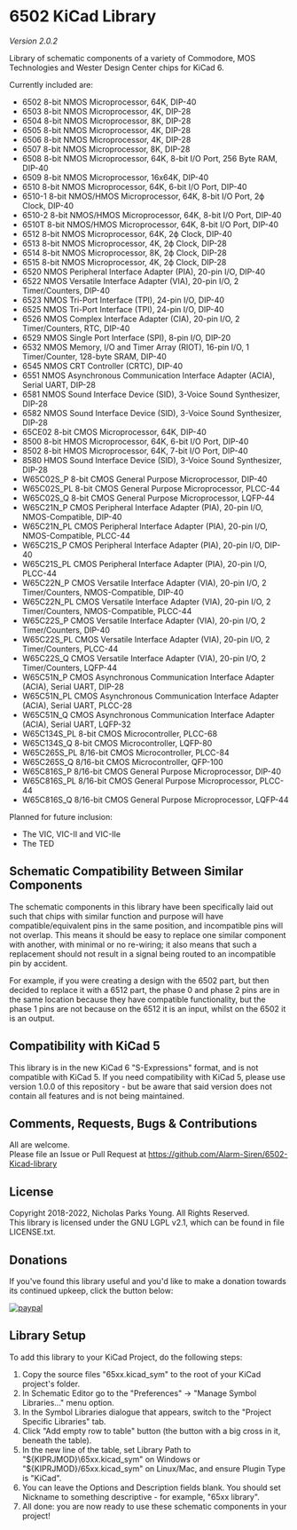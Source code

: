 # 6502 KiCad Library
*Version 2.0.2*

Library of schematic components of a variety of Commodore, MOS Technologies and Wester Design Center chips for KiCad 6.

Currently included are:
- 6502 8-bit NMOS Microprocessor, 64K, DIP-40
- 6503 8-bit NMOS Microprocessor, 4K, DIP-28
- 6504 8-bit NMOS Microprocessor, 8K, DIP-28
- 6505 8-bit NMOS Microprocessor, 4K, DIP-28
- 6506 8-bit NMOS Microprocessor, 4K, DIP-28
- 6507 8-bit NMOS Microprocessor, 8K, DIP-28
- 6508 8-bit NMOS Microprocessor, 64K, 8-bit I/O Port, 256 Byte RAM, DIP-40
- 6509 8-bit NMOS Microprocessor, 16x64K, DIP-40
- 6510 8-bit NMOS Microprocessor, 64K, 6-bit I/O Port, DIP-40
- 6510-1 8-bit NMOS/HMOS Microprocessor, 64K, 8-bit I/O Port, 2ϕ Clock, DIP-40
- 6510-2 8-bit NMOS/HMOS Microprocessor, 64K, 8-bit I/O Port, DIP-40
- 6510T 8-bit NMOS/HMOS Microprocessor, 64K, 8-bit I/O Port, DIP-40
- 6512 8-bit NMOS Microprocessor, 64K, 2ϕ Clock, DIP-40
- 6513 8-bit NMOS Microprocessor, 4K, 2ϕ Clock, DIP-28
- 6514 8-bit NMOS Microprocessor, 8K, 2ϕ Clock, DIP-28
- 6515 8-bit NMOS Microprocessor, 4K, 2ϕ Clock, DIP-28
- 6520 NMOS Peripheral Interface Adapter (PIA), 20-pin I/O, DIP-40
- 6522 NMOS Versatile Interface Adapter (VIA), 20-pin I/O, 2 Timer/Counters, DIP-40
- 6523 NMOS Tri-Port Interface (TPI), 24-pin I/O, DIP-40
- 6525 NMOS Tri-Port Interface (TPI), 24-pin I/O, DIP-40
- 6526 NMOS Complex Interface Adapter (CIA), 20-pin I/O, 2 Timer/Counters, RTC, DIP-40
- 6529 NMOS Single Port Interface (SPI), 8-pin I/O, DIP-20
- 6532 NMOS Memory, I/O and Timer Array (RIOT), 16-pin I/O, 1 Timer/Counter, 128-byte SRAM, DIP-40
- 6545 NMOS CRT Controller (CRTC), DIP-40
- 6551 NMOS Asynchronous Communication Interface Adapter (ACIA), Serial UART, DIP-28
- 6581 NMOS Sound Interface Device (SID), 3-Voice Sound Synthesizer, DIP-28
- 6582 NMOS Sound Interface Device (SID), 3-Voice Sound Synthesizer, DIP-28
- 65CE02 8-bit CMOS Microprocessor, 64K, DIP-40
- 8500 8-bit HMOS Microprocessor, 64K, 6-bit I/O Port, DIP-40
- 8502 8-bit HMOS Microprocessor, 64K, 7-bit I/O Port, DIP-40
- 8580 HMOS Sound Interface Device (SID), 3-Voice Sound Synthesizer, DIP-28
- W65C02S_P 8-bit CMOS General Purpose Microprocessor, DIP-40
- W65C02S_PL 8-bit CMOS General Purpose Microprocessor, PLCC-44
- W65C02S_Q 8-bit CMOS General Purpose Microprocessor, LQFP-44
- W65C21N_P CMOS Peripheral Interface Adapter (PIA), 20-pin I/O, NMOS-Compatible, DIP-40
- W65C21N_PL CMOS Peripheral Interface Adapter (PIA), 20-pin I/O, NMOS-Compatible, PLCC-44
- W65C21S_P CMOS Peripheral Interface Adapter (PIA), 20-pin I/O, DIP-40
- W65C21S_PL CMOS Peripheral Interface Adapter (PIA), 20-pin I/O, PLCC-44
- W65C22N_P CMOS Versatile Interface Adapter (VIA), 20-pin I/O, 2 Timer/Counters, NMOS-Compatible, DIP-40
- W65C22N_PL CMOS Versatile Interface Adapter (VIA), 20-pin I/O, 2 Timer/Counters, NMOS-Compatible, PLCC-44
- W65C22S_P CMOS Versatile Interface Adapter (VIA), 20-pin I/O, 2 Timer/Counters, DIP-40
- W65C22S_PL CMOS Versatile Interface Adapter (VIA), 20-pin I/O, 2 Timer/Counters, PLCC-44
- W65C22S_Q CMOS Versatile Interface Adapter (VIA), 20-pin I/O, 2 Timer/Counters, LQFP-44
- W65C51N_P CMOS Asynchronous Communication Interface Adapter (ACIA), Serial UART, DIP-28
- W65C51N_PL CMOS Asynchronous Communication Interface Adapter (ACIA), Serial UART, PLCC-28
- W65C51N_Q CMOS Asynchronous Communication Interface Adapter (ACIA), Serial UART, LQFP-32
- W65C134S_PL 8-bit CMOS Microcontroller, PLCC-68
- W65C134S_Q 8-bit CMOS Microcontroller, LQFP-80
- W65C265S_PL 8/16-bit CMOS Microcontroller, PLCC-84
- W65C265S_Q 8/16-bit CMOS Microcontroller, QFP-100
- W65C816S_P 8/16-bit CMOS General Purpose Microprocessor, DIP-40
- W65C816S_PL 8/16-bit CMOS General Purpose Microprocessor, PLCC-44
- W65C816S_Q 8/16-bit CMOS General Purpose Microprocessor, LQFP-44

Planned for future inclusion:
- The VIC, VIC-II and VIC-IIe
- The TED

## Schematic Compatibility Between Similar Components

The schematic components in this library have been specifically laid out such that chips with similar function and purpose will have compatible/equivalent pins in the same position, and incompatible pins will not overlap. This means it should be easy to replace one similar component with another, with minimal or no re-wiring; it also means that such a replacement should not result in a signal being routed to an incompatible pin by accident.

For example, if you were creating a design with the 6502 part, but then decided to replace it with a 6512 part, the phase 0 and phase 2 pins are in the same location because they have compatible functionality, but the phase 1 pins are not because on the 6512 it is an input, whilst on the 6502 it is an output.

## Compatibility with KiCad 5

This library is in the new KiCad 6 "S-Expressions" format, and is not compatible with KiCad 5. If you need compatibility with KiCad 5, please use version 1.0.0 of this repository - but be aware that said version does not contain all features and is not being maintained.

## Comments, Requests, Bugs & Contributions
All are welcome.  
Please file an Issue or Pull Request at https://github.com/Alarm-Siren/6502-Kicad-library

## License
Copyright 2018-2022, Nicholas Parks Young. All Rights Reserved.  
This library is licensed under the GNU LGPL v2.1, which can be found in file LICENSE.txt.

## Donations

If you've found this library useful and you'd like to make a donation towards its continued upkeep, click the button below:

[![paypal](https://www.paypalobjects.com/en_GB/i/btn/btn_donate_LG.gif)](https://www.paypal.com/cgi-bin/webscr?cmd=_s-xclick&hosted_button_id=UX25HM4CZFFWW)

## Library Setup
To add this library to your KiCad Project, do the following steps:
1. Copy the source files "65xx.kicad_sym" to the root of your KiCad project's folder.
2. In Schematic Editor go to the "Preferences" -> "Manage Symbol Libraries..." menu option.
3. In the Symbol Libraries dialogue that appears, switch to the "Project Specific Libraries" tab.
4. Click "Add empty row to table" button (the button with a big cross in it, beneath the table).
5. In the new line of the table, set Library Path to "${KIPRJMOD}\65xx.kicad_sym" on Windows or "${KIPRJMOD}/65xx.kicad_sym" on Linux/Mac, and ensure Plugin Type is "KiCad".
6. You can leave the Options and Description fields blank. You should set Nickname to something descriptive - for example, "65xx library".
7. All done: you are now ready to use these schematic components in your project!